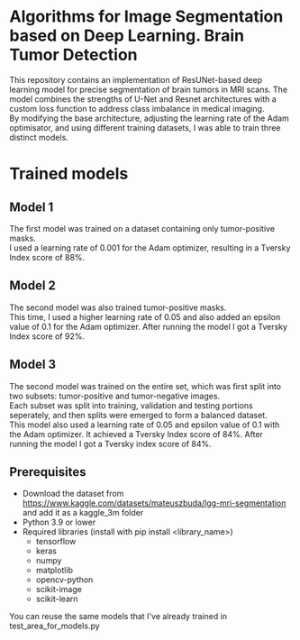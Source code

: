 # Algorithms for Image Segmentation based on Deep Learning. Brain Tumor Detection

This repository contains an implementation of ResUNet-based deep learning model for precise segmentation of brain tumors in MRI scans. The model combines the strengths of U-Net and Resnet architectures with a custom loss function to address class imbalance in medical imaging. \
By modifying the base architecture, adjusting the learning rate of the Adam optimisator, and using different training datasets, I was able to train three distinct models.

# Trained models
## Model 1
The first model was trained on a dataset containing only tumor-positive masks. \
I used a learning rate of 0.001 for the Adam optimizer, resulting in a Tversky Index score of 88%.

## Model 2
The second model was also trained tumor-positive masks. \
This time, I used a higher learning rate of 0.05 and also added an epsilon value of 0.1 for the Adam optimizer.
After running the model I got a Tversky Index score of 92%.

## Model 3
The second model was trained on the entire set, which was first split into two subsets: tumor-positive and tumor-negative images. \
Each subset was split into training, validation and testing portions seperately, and then splits were emerged to form a balanced dataset. \
This model also used a learning rate of 0.05 and epsilon value of 0.1 with the Adam optimizer. It achieved a Tversky Index score of 84%.
After running the model I got a Tversky index score of 84%.

## Prerequisites
* Download the dataset from https://www.kaggle.com/datasets/mateuszbuda/lgg-mri-segmentation and add it as a kaggle_3m folder
* Python 3.9 or lower
* Required libraries (install with pip install <library_name>)
  * tensorflow
  * keras
  * numpy
  * matplotlib
  * opencv-python
  * scikit-image
  * scikit-learn

You can reuse the same models that I've already trained in test_area_for_models.py


